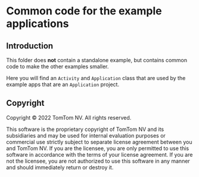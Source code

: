 # Common code for the example applications

## Introduction

This folder does __not__ contain a standalone example, but contains common code to make the other
examples smaller.

Here you will find an `Activity` and `Application` class that are used by the example apps that
are an `Application` project.

## Copyright

Copyright © 2022 TomTom NV. All rights reserved.

This software is the proprietary copyright of TomTom NV and its subsidiaries and may be
used for internal evaluation purposes or commercial use strictly subject to separate
license agreement between you and TomTom NV. If you are the licensee, you are only permitted
to use this software in accordance with the terms of your license agreement. If you are
not the licensee, you are not authorized to use this software in any manner and should
immediately return or destroy it.

